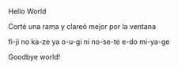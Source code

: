 Hello World



Corté una rama
y clareó mejor
por la ventana



fi-ji no ka-ze ya
o-u-gi ni no-se-te
e-do mi-ya-ge



Goodbye world!
